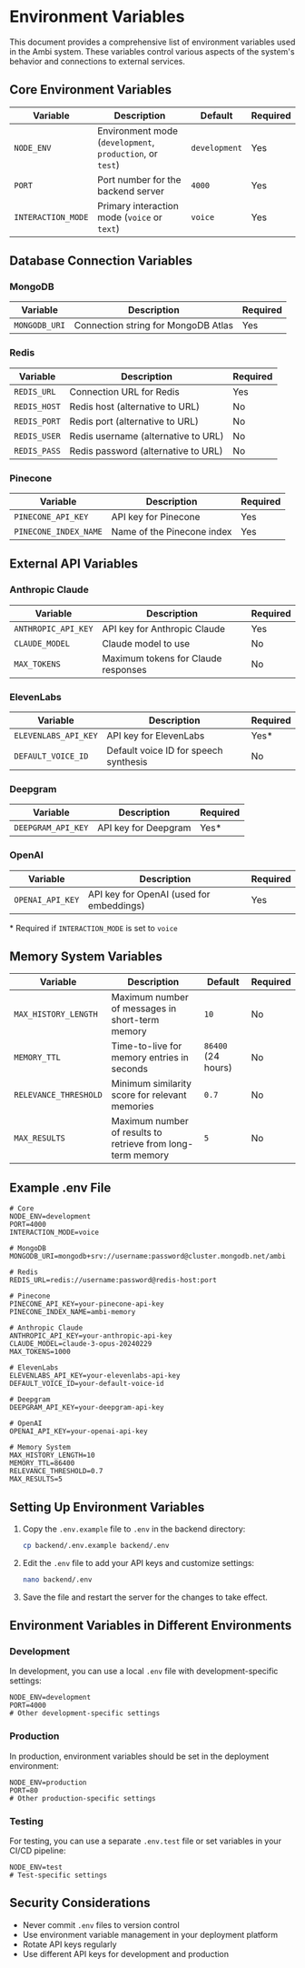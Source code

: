 # Environment Variables

This document provides a comprehensive list of environment variables used in the Ambi system. These variables control various aspects of the system's behavior and connections to external services.

## Core Environment Variables

| Variable | Description | Default | Required |
|----------|-------------|---------|----------|
| `NODE_ENV` | Environment mode (`development`, `production`, or `test`) | `development` | Yes |
| `PORT` | Port number for the backend server | `4000` | Yes |
| `INTERACTION_MODE` | Primary interaction mode (`voice` or `text`) | `voice` | Yes |

## Database Connection Variables

### MongoDB

| Variable | Description | Required |
|----------|-------------|----------|
| `MONGODB_URI` | Connection string for MongoDB Atlas | Yes |

### Redis

| Variable | Description | Required |
|----------|-------------|----------|
| `REDIS_URL` | Connection URL for Redis | Yes |
| `REDIS_HOST` | Redis host (alternative to URL) | No |
| `REDIS_PORT` | Redis port (alternative to URL) | No |
| `REDIS_USER` | Redis username (alternative to URL) | No |
| `REDIS_PASS` | Redis password (alternative to URL) | No |

### Pinecone

| Variable | Description | Required |
|----------|-------------|----------|
| `PINECONE_API_KEY` | API key for Pinecone | Yes |
| `PINECONE_INDEX_NAME` | Name of the Pinecone index | Yes |

## External API Variables

### Anthropic Claude

| Variable | Description | Required |
|----------|-------------|----------|
| `ANTHROPIC_API_KEY` | API key for Anthropic Claude | Yes |
| `CLAUDE_MODEL` | Claude model to use | No |
| `MAX_TOKENS` | Maximum tokens for Claude responses | No |

### ElevenLabs

| Variable | Description | Required |
|----------|-------------|----------|
| `ELEVENLABS_API_KEY` | API key for ElevenLabs | Yes* |
| `DEFAULT_VOICE_ID` | Default voice ID for speech synthesis | No |

### Deepgram

| Variable | Description | Required |
|----------|-------------|----------|
| `DEEPGRAM_API_KEY` | API key for Deepgram | Yes* |

### OpenAI

| Variable | Description | Required |
|----------|-------------|----------|
| `OPENAI_API_KEY` | API key for OpenAI (used for embeddings) | Yes |

\* Required if `INTERACTION_MODE` is set to `voice`

## Memory System Variables

| Variable | Description | Default | Required |
|----------|-------------|---------|----------|
| `MAX_HISTORY_LENGTH` | Maximum number of messages in short-term memory | `10` | No |
| `MEMORY_TTL` | Time-to-live for memory entries in seconds | `86400` (24 hours) | No |
| `RELEVANCE_THRESHOLD` | Minimum similarity score for relevant memories | `0.7` | No |
| `MAX_RESULTS` | Maximum number of results to retrieve from long-term memory | `5` | No |

## Example .env File

```
# Core
NODE_ENV=development
PORT=4000
INTERACTION_MODE=voice

# MongoDB
MONGODB_URI=mongodb+srv://username:password@cluster.mongodb.net/ambi

# Redis
REDIS_URL=redis://username:password@redis-host:port

# Pinecone
PINECONE_API_KEY=your-pinecone-api-key
PINECONE_INDEX_NAME=ambi-memory

# Anthropic Claude
ANTHROPIC_API_KEY=your-anthropic-api-key
CLAUDE_MODEL=claude-3-opus-20240229
MAX_TOKENS=1000

# ElevenLabs
ELEVENLABS_API_KEY=your-elevenlabs-api-key
DEFAULT_VOICE_ID=your-default-voice-id

# Deepgram
DEEPGRAM_API_KEY=your-deepgram-api-key

# OpenAI
OPENAI_API_KEY=your-openai-api-key

# Memory System
MAX_HISTORY_LENGTH=10
MEMORY_TTL=86400
RELEVANCE_THRESHOLD=0.7
MAX_RESULTS=5
```

## Setting Up Environment Variables

1. Copy the `.env.example` file to `.env` in the backend directory:
   ```bash
   cp backend/.env.example backend/.env
   ```

2. Edit the `.env` file to add your API keys and customize settings:
   ```bash
   nano backend/.env
   ```

3. Save the file and restart the server for the changes to take effect.

## Environment Variables in Different Environments

### Development

In development, you can use a local `.env` file with development-specific settings:

```
NODE_ENV=development
PORT=4000
# Other development-specific settings
```

### Production

In production, environment variables should be set in the deployment environment:

```
NODE_ENV=production
PORT=80
# Other production-specific settings
```

### Testing

For testing, you can use a separate `.env.test` file or set variables in your CI/CD pipeline:

```
NODE_ENV=test
# Test-specific settings
```

## Security Considerations

- Never commit `.env` files to version control
- Use environment variable management in your deployment platform
- Rotate API keys regularly
- Use different API keys for development and production
